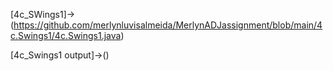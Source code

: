 [4c_SWings1]->(https://github.com/merlynluvisalmeida/MerlynADJassignment/blob/main/4c.Swings1/4c.Swings1.java)

[4c_Swings1 output]->()

